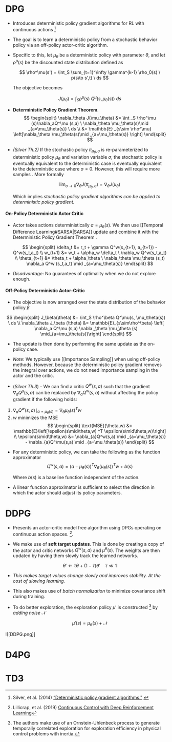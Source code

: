 # DPG 
* Introduces deterministic policy gradient algorithms for RL with continuous actions [^Silver_2014]
* The goal is to learn a deterministic policy from a stochastic behavior policy via an off-policy actor-critic algorithm.
* Specific to this, let $\mu_\theta$ be  a deterministic policy with parameter $\theta$,  and let $\rho^\mu(s)$ be the discounted state distribution defined as
  
  $$
  \rho^\mu(s') = \int_S \sum_{t=1}^\infty \gamma^{k-1} \rho_0(s) \ p(s\to s',t) \ ds
  $$
  
  The objective becomes 
  
  $$
  J(\mu_\theta) = \int_S \rho^\mu(s) \ Q^\mu(s,\mu_\theta(s)) \ ds
  $$
  
* **Deterministic Policy Gradient Theorem**. 
  $$
  \begin{split}
  \nabla_\theta J(\mu_\theta) &= \int _S \rho^\mu (s)\nabla_aQ^\mu (s,a) \ \nabla_\theta \mu_\theta(s)\mid _{a=\mu_\theta(s)} \ ds \\ 
  &= \mathbb{E} _{s\sim \rho^\mu} \left[\nabla_\theta \mu_\theta(s)\mid _{a=\mu_\theta(s)} \right]
  \end{split}
  $$

* *(Silver Th.2)* If the stochastic policy $\pi_{\mu_\theta,\sigma}$ is re-parameterized to deterministic policy $\mu_\theta$ and variation variable $\sigma$, the stochastic policy is eventually equivalent to the deterministic case is eventually equivalent to the deterministic case where $\sigma=0$. However, this will require more samples . More formally 
  
  $$
  \lim_{\sigma\to 0} \nabla_\theta J(\pi_{\mu_\theta, \sigma}) = \nabla_\theta J (\mu_\theta)
  $$
  
  Which implies *stochastic policy gradient algorithms can be applied to deterministic policy gradient.*

#### On-Policy Deterministic Actor Critic 
* Actor takes actions deterministically $a=\mu_\theta(s)$. We then use [[Temporal Difference Learning#SARSA|SARSA]] update and combine it with the Deterministic Policy Gradient Theorem .
  
  $$
  \begin{split}
  \delta_t &= r_t + \gamma Q^w(s_{t+1}, a_{t+1}) - Q^w(s_t,a_t) \\ 
  w_{t+1} &= w_t + \alpha_w \delta_t \ \nabla_w Q^w(s_t,a_t) \\ 
  \theta_{t+1} &= \theta_t + \alpha_\theta \ \nabla_\theta \mu_\theta (s_t) \nabla_a Q^w (s_t,a_t) \mid _{a=\mu_\theta(s)}  
  \end{split}
  $$
* *Disadvantage*: No guarantees of optimality when we do not explore enough. 

#### Off-Policy Deterministic Actor-Critic 
* The objective is now arranged over the state distribution of the behavior policy $\beta$

$$
\begin{split}
J_\beta(\theta) &= \int_S \rho^\beta Q^\mu(s, \mu_\theta(s)) \ ds  \\ 
\nabla_\theta J_\beta (\theta) &= \mathbb{E}_{s\sim\rho^\beta} \left[ \nabla_a Q^\mu (s,a) \nabla _\theta \mu_\theta (s) \mid_{a=\mu_\theta(s)}\right]
\end{split} 
$$
* The update is then done by performing the same update as the on-policy case. 
* *Note*: We typically use [[Importance Sampling]] when using off-policy methods. However, because the deterministic policy gradient removes the integral over actions, we do not need importance sampling in the actor and the critic.

* (*Silver Th.3*)  - We can find a critic $Q^w(s,a)$ such that the gradient $\nabla_aQ^\mu(s,a)$ can be replaced by $\nabla_aQ^w(s,a)$ without affecting the policy gradient if the following holds:
1. $\nabla_a Q^w(s,a) \mid_{a=\mu_\theta(s)} = \nabla_\theta \mu_\theta(s)^T w$ 
2. $w$ minimizes the MSE 
   $$
   \begin{split}
   \text{MSE}(\theta,w) &= \mathbb{E}\left[\epsilon(s\mid\theta,w) ^T \epsilon(s\mid\theta,w)\right] \\
   \epsilon(s\mid\theta,w) &= \nabla_{a}Q^w(s,a) \mid _{a=\mu_\theta(s)} - \nabla_{a}Q^\mu(s,a) \mid _{a=\mu_\theta(s)}
   \end{split}
   $$
* For any deterministic policy, we can take the following as the function approximator
  $$
  Q^w(s,a) = (a-\mu_\theta(s))^T \nabla_\theta (\mu_\theta(s))^T w + b(s) 
  $$
  
  Where $b(s)$ is a baseline function independent of the action. 
* A linear function approximator is sufficient to select the direction in which the actor should adjust its policy parameters.

[^Silver_2014]: Silver, et al. (2014) [“Deterministic policy gradient algorithms."](https://hal.inria.fr/file/index/docid/938992/filename/dpg-icml2014.pdf) 
# DDPG
* Presents an actor-critic model free algorithm using DPGs operating on continuous action spaces. [^Lillicrap_2015]. 
* We make use of **soft target updates**. This is done by creating a copy of the actor and critic networks $Q^w(s,a)$ and $\mu^\theta(s)$. The weights are then updated by having them slowly track the learned networks. 
  
  $$
  \theta' \gets \tau\theta + (1-\tau)\theta' \ \ \ \ \tau \ll 1
  $$
*  *This makes target values change slowly and improves stability. At the cost of slowing learning.*
  
* This also makes use of *batch normalization* to minimize covariance shift during training. 
* To do better exploration, the exploration policy $\mu'$ is constructed [^ddpg-a] by *adding noise* $\mathcal{N}$
  
  $$
  \mu'(s) = \mu_\theta(s) +\mathcal{N}
  $$

![[DDPG.png]]

[^Lillicrap_2015]: Lillicrap, et al. (2019) [Continuous Control with Deep Reinforcement Learning](https://arxiv.org/pdf/1509.02971.pdf)
[^ddpg-a]: The authors make use of an Ornstein-Uhlenbeck process to generate temporally correlated exploration for exploration efficiency in physical control problems with inertia. 
# D4PG
# TD3
